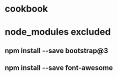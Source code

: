 # cookbook

# node_modules excluded
## npm install --save bootstrap@3
## npm install --save font-awesome
